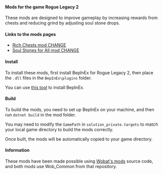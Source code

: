 #### Mods for the game Rogue Legacy 2

These mods are designed to improve gameplay by increasing rewards from chests and reducing grind by adjusting soul stone drops.

#### Links to the mods pages

- [Rich Chests mod CHANGE](https://www.nexusmods.com/roguelegacy2/mods/99999)
- [Soul Stones for All mod CHANGE](https://www.nexusmods.com/roguelegacy2/mods/99999)

#### Install

To install these mods, first install BepInEx for Rogue Legacy 2, then place the `.dll` files in the `BepInEx\plugins` folder.

You can use [this tool](https://www.nexusmods.com/site/mods/287) to install BepInEx.

#### Build

To build the mods, you need to set up BepInEx on your machine, and then run `dotnet build` in the mod folder.

You may need to modify the `GamePath` in `solution_private.targets` to match your local game directory to build the mods correctly.

Once built, the mods will be automatically copied to your game directory.

#### Information

These mods have been made possible using [Wobat's mods](https://github.com/wobatt/RogueLegacy2Mods) source code, and both mods use Wob_Common from that repository.